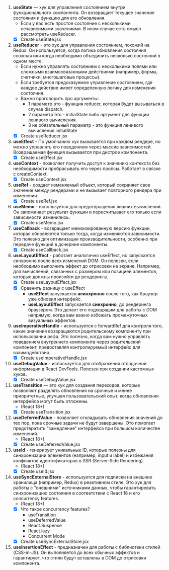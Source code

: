 
1. **useState** — хук для управления состоянием внутри функционального компонента. Он возвращает текущее значение 
состояния и функцию для его обновления.
   - Если у вас есть простое состояние с несколькими независимыми значениями. В ином случае есть смысл рассмотреть 
   useReducer.
   - [x] Create useState.jsx
2. **useReducer** - это хук для управления состоянием, похожий на Redux. Он используется, когда логика обновления
   состояния сложная или когда необходимо объединить несколько состояний в одном месте.
   - Если нужно управлять состоянием с несколькими полями или сложными взаимосвязанными действиями (например, формы, 
   счетчики, многошаговые процессы).
   - Если требуется предсказуемое управление состоянием, где каждое действие имеет определенную логику для изменения 
   состояния.
   - Важно проговорить про аргументы:
     - 1 параметр это - функция reducer, которая будет вызываться в случае dispatch.
     - 2 параметр это - initialState либо аргумент для функции ленивого вычисления.
     - 3 не обязательный параметр - это функция ленивого вычисления initialState
   - [x] Create useReducer.jsx
3. **useEffect** - По умолчанию хук вызывается при каждом рендере, но можно управлять его поведением через массив 
зависимостей. Возвращаемая функция вызывается при дистрое компонента.
   - [x] Create useEffect.jsx
4. **useContext** - позволяет получить доступ к значению контекста без необходимости пробрасывать его через пропсы.
Работает в связке с createContext.
   - [x] Create useContext.jsx
5. **useRef** - создает изменяемый объект, который сохраняет свое значение между рендерами и не вызывает повторного 
рендера при изменении.
   - [x] Create useRef.jsx
6. **useMemo** - используется для предотвращения лишних вычислений. Он запоминает результат функции и пересчитывает 
его только если зависимости изменились.
   - [x] Create useMemo.jsx
7. **useCallback** - возвращает мемоизированную версию функции, которая обновляется только тогда, когда изменяются 
зависимости. Это полезно для оптимизации производительности, особенно при передаче функций в дочерние компоненты.
   - [x] Create useCallback.jsx
8. **useLayoutEffect** - работает аналогично useEffect, но запускается синхронно после всех изменений DOM. Он полезен, 
если необходимо выполнить эффект до отрисовки на экране. Например, для вычислений, связанных с размером или позицией 
элементов, которые должны произойти до рендеринга.
   - [x] Create useLayoutEffect.jsx
   - [x] Сравнить разницу с useEffect
     - **useEffect** запускается **асинхронно** после того, как браузер уже обновил интерфейс.
     - **useLayoutEffect** запускается **синхронно**, до рендеринга браузером. Это делает его подходящим для 
     работы с DOM напрямую, когда вам важно избежать промежуточных визуальных эффектов.
9. **useImperativeHandle** - используется с forwardRef для контроля того, какие значения возвращаются родительскому 
компоненту при использовании рефа. Это полезно, когда вам нужно управлять поведением внутреннего компонента через 
родительский компонент, предоставляя контролируемый интерфейс для взаимодействия.
   - [x] Create useImperativeHandle.jsx
10. **useDebugValue** - используется для отображения отладочной информации в React DevTools. Полезен при создании 
кастомных хуков.
    - [x] Create useDebugValue.jsx
11. **useTransition** — это хук для создания переходов, которые позволяют разделять обновления на срочные и менее 
приоритетные, улучшая пользовательский опыт, когда обновления интерфейса могут быть отложены.
    - (React 18+)
    - [x] Create useTransition.jsx
12. **useDeferredValue** - позволяет откладывать обновления значений до тех пор, пока срочные задачи не будут 
завершены. Это помогает предотвратить "замедление" интерфейса при большом количестве изменений.
    - (React 18+)
    - [x] Create useDeferredValue.jsx
13. **useId** - генерирует уникальные ID, которые полезны для синхронизации элементов (например, input и label) и 
избежания конфликтов идентификаторов в SSR (Server-Side Rendering).
    - (React 18+)
    - [x] Create useId.jsx
14. **useSyncExternalStore** - используется для подписки на внешние хранилища (например, Redux) в реактивном стиле. 
Это хук для работы с "внешними" источниками данных, чтобы гарантировать синхронизацию состояния в соответствии с 
React 18 и его concurrency features.
    - (React 18+)
    - [x] Что такое concurrency features?
      - useTransition
      - useDeferredValue
      - React.Suspense
      - React.lazy
      - Concurrent Mode
    - [x] Create useSyncExternalStore.jsx
15. **useInsertionEffect** - предназначен для работы с библиотеки стилей (CSS-in-JS). Он выполняется до всех обычных 
эффектов и гарантирует, что стили будут вставлены в DOM до отрисовки компонента.